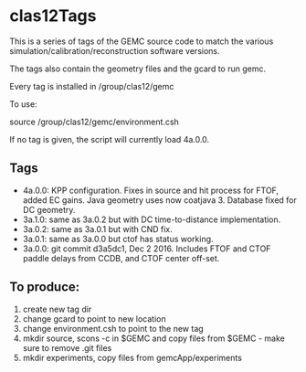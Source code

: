 # clas12Tags


This is a series of tags of the GEMC source code to match the various simulation/calibration/reconstruction software versions.

The tags also contain the geometry files and the gcard to run gemc.

Every tag is installed in /group/clas12/gemc

To use: 

source /group/clas12/gemc/environment.csh

If no tag is given, the script will currently load 4a.0.0.

Tags
----

- 4a.0.0: KPP configuration. Fixes in source and hit process for FTOF, added EC gains. Java geometry uses now coatjava 3. Database fixed for DC geometry.
- 3a.1.0: same as 3a.0.2 but with DC time-to-distance implementation.
- 3a.0.2: same as 3a.0.1 but with CND fix.
- 3a.0.1: same as 3a.0.0 but ctof has status working.
- 3a.0.0: git commit d3a5dc1, Dec 2 2016. Includes FTOF and CTOF paddle delays from CCDB, and CTOF center off-set.



To produce:
-----------

1. create new tag dir
2. change gcard to point to new location
3. change environment.csh to point to the new tag
4. mkdir source, scons -c in $GEMC and copy files from $GEMC - make sure to remove .git files
5. mkdir experiments, copy files from gemcApp/experiments
